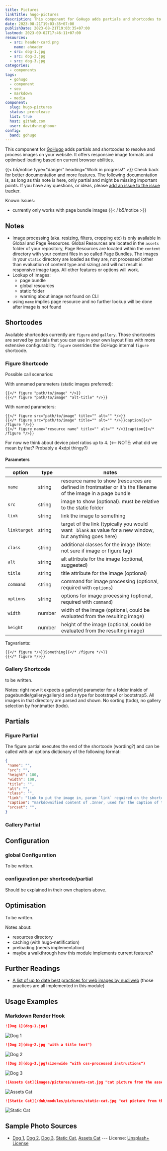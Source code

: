 ```yaml
---
title: Pictures
linkTitle: hugo-pictures
description: This component for GoHugo adds partials and shortcodes to resolve and process images on your website. It offers responsive image formats and optimisgit ed loading based on current browser abilities.
date: 2023-08-21T19:03:35+07:00
publishDate: 2023-08-21T19:03:35+07:00
lastmod: 2023-09-02T17:46:11+07:00
resources:
  - src: header-card.png
    name: aheader
  - src: dog-1.jpg
  - src: dog-2.jpg
  - src: dog-3.jpg
categories:
  - components
tags:
  - gohugo
  - component
  - seo
  - markdown
  - media
component:
  slug: hugo-pictures
  status: prerelease
  list: true
  host: github.com
  user: davidsneighbour
config:
  band: gohugo
---
```


This component for [GoHugo](https://gohugo.io/) adds partials and shortcodes to resolve and process images on your website. It offers responsive image formats and optimised loading based on current browser abilities.

{{< b5/notice type="danger" heading="Work in progress!" >}}
Check back for better documentation and more features. The following documentation is, as long as this note is here, only partial and might be missing important points. If you have any questions, or ideas, please [add an issue to the issue tracker](https://github.com/davidsneighbour/hugo-blockify/issues).

Known Issues:

- currently only works with page bundle images
{{< / b5/notice >}}

## Notes

- Image processing (aka. resizing, filters, cropping etc) is only available in Global and Page Resources. Global Resources are located in the `assets` folder of your repository, Page Resources are located within the `content` directory with your content files in so called Page Bundles. The images in your `static` directory are loaded as they are, not processed (other than evaluation of content type and sizing) and will not result in responsive image tags. All other features or options will work.
- Lookup of images:
  - page bundle
  - global resources
  - static folder
  - warning about image not found on CLI
- using `name` implies page resource and no further lookup will be done after image is not found

## Shortcodes

Available shortcodes currently are `figure` and `gallery`. Those shortcodes are served by partials that you can use in your own layout files with more extensive configurability. `figure` overrides the GoHugo internal `figure` shortcode.

### Figure Shortcode

Possible call scenarios:

With unnamed parameters (static images preferred):

```go-html-template
{{</* figure "path/to/image" */>}}
{{</* figure "path/to/image" "alt-title" */>}}
```

With named parameters:

```go-html-template
{{</* figure src="path/to/image" title="" alt="" */>}}
{{</* figure src="path/to/image" title="" alt="" */>}}caption{{</* /figure */>}}
{{</* figure name="resource name" title="" alt="" */>}}caption{{</* /figure */>}}
```

For now we think about device pixel ratios up to 4. (<-- NOTE: what did we mean by that? Probably a 4xdpi thingy?)

#### Parameters

| option | type | notes |
| --- | --- | --- |
| `name` | string | resource name to show (resources are defined in frontmatter or it's the filename of the image in a page bundle |
| `src` | string | image to show (optional). must be relative to the static folder |
| `link` | string | link the image to something |
| `linktarget` | string | target of the link (typically you would want `_blank` as value for a new window, but anything goes here) |
| `class` | string | additional classes for the image (Note: not sure if image or figure tag) |
| `alt` | string | alt attribute for the image (optional, suggested) |
| `title` | string | title attribute for the image (optional) |
| `command` | string | command for image processing (optional, required with `options`) |
| `options` | string | options for image processing (optional, required with `command`) |
| `width` | number | width of the image (optional, could be evaluated from the resulting image) |
| `height` | number | height of the image (optional, could be evaluated from the resulting image) |

Tagvariants:

```go-html-template
{{</* figure */>}}Something{{</* /figure */>}}
{{</* figure */>}}
```

### Gallery Shortcode

to be written.

Notes: right now it expects a galleryid parameter for a folder inside of pagebundle/gallery/galleryid and a type for bootstrap4 or bootstrap5. All images in that directory are parsed and shown. No sorting (todo), no gallery selection by frontmatter (todo).

## Partials

### Figure Partial

The figure partial executes the end of the shortcode (wording?) and can be called with an options dictionary of the following format:

```json { single=true }
{
 "name": "",
 "src": "",
 "height": 100,
 "width": 100,
 "title": "",
 "alt": "",
 "class": "",
 "link": "link to put the image in, param `link` required on the shortcode",
 "caption": "markdownified content of .Inner, used for the caption of the image",
 "srcset": "",
}
```

### Gallery Partial

## Configuration

### global Configuration

To be written.

### configuration per shortcode/partial

Should be explained in their own chapters above.

## Optimisation

To be written.

Notes about:

- resources directory
- caching (with hugo-netlification)
- preloading (needs implementation)
- maybe a walkthrough how this module implements current features?

## Further Readings

- [A list of up to date best practices for web images by nucliweb](https://github.com/nucliweb/image-element) (those practices are all implemented in this module)

## Usage Examples

### Markdown Render Hook

```markdown
![Dog 1](dog-1.jpg)
```

![Dog 1](dog-1.jpg)

```markdown
![Dog 2](dog-2.jpg "with a title text")
```

![Dog 2](dog-2.jpg)

```markdown
![Dog 3](dog-3.jpg?size=wide "with css-processed instructions")
```

![Dog 3](dog-3.jpg)

```markdown
![Assets Cat](images/pictures/assets-cat.jpg "cat picture from the assets directory")
```

![Assets Cat](images/pictures/assets-cat.jpg "cat picture from the assets directory")

```markdown
![Static Cat](/dnb/modules/pictures/static-cat.jpg "cat picture from the static directory")
```

![Static Cat](/dnb/modules/pictures/static-cat.jpg "cat picture from the static directory")

## Sample Photo Sources

- [Dog 1](https://unsplash.com/photos/PjgeDNHhg_8), [Dog 2](https://unsplash.com/photos/itru42lAV6E), [Dog 3](https://unsplash.com/photos/ah63B7-mo3w), [Static Cat](https://unsplash.com/photos/YQlNLVYckRk), [Assets Cat](https://unsplash.com/photos/67HBaxCvA8M) --- License: [Unsplash+ License](https://unsplash.com/plus/license)
